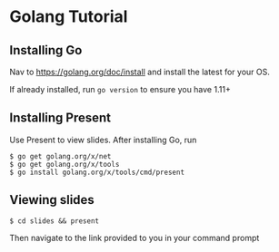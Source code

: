 # Golang Tutorial

## Installing Go
Nav to https://golang.org/doc/install and install the latest for your OS. 

If already installed, run `go version` to ensure you have 1.11+

## Installing Present
Use Present to view slides. After installing Go, run 
```
$ go get golang.org/x/net
$ go get golang.org/x/tools
$ go install golang.org/x/tools/cmd/present
```

## Viewing slides
```
$ cd slides && present
```
Then navigate to the link provided to you in your command prompt